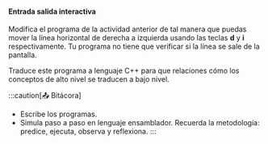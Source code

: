 #### Entrada salida interactiva

Modifica el programa de la actividad anterior de tal manera que puedas mover la línea
horizontal de derecha a izquierda usando las teclas **d** y **i** respectivamente. Tu 
programa no tiene que verificar si la línea se sale de la pantalla.

Traduce este programa a lenguaje C++ para que relaciones cómo los conceptos de alto nivel se traducen a bajo nivel.

:::caution[📤 Bitácora] 
* Escribe los programas.
* Simula paso a paso en lenguaje ensamblador. Recuerda la metodología: predice, ejecuta, observa y reflexiona.
:::
